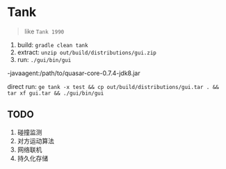 # Tank
> like `Tank 1990`

1. build: `gradle clean tank`
2. extract: `unzip out/build/distributions/gui.zip`
3. run: `./gui/bin/gui`

 -javaagent:/path/to/quasar-core-0.7.4-jdk8.jar

direct run: `ge tank -x test && cp out/build/distributions/gui.tar . && tar xf gui.tar && ./gui/bin/gui`

## TODO
1. 碰撞监测
1. 对方运动算法
1. 网络联机
1. 持久化存储